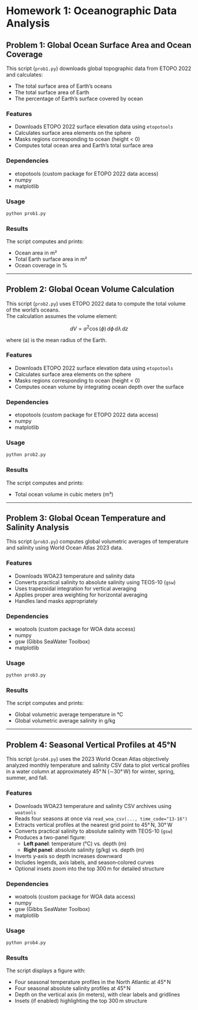 # Homework 1: Oceanographic Data Analysis

## Problem 1: Global Ocean Surface Area and Ocean Coverage

This script (`prob1.py`) downloads global topographic data from ETOPO 2022 and calculates:
- The total surface area of Earth’s oceans
- The total surface area of Earth
- The percentage of Earth’s surface covered by ocean

### Features
- Downloads ETOPO 2022 surface elevation data using `etopotools`
- Calculates surface area elements on the sphere
- Masks regions corresponding to ocean (height < 0)
- Computes total ocean area and Earth’s total surface area

### Dependencies
- etopotools (custom package for ETOPO 2022 data access)
- numpy
- matplotlib

### Usage
```bash
python prob1.py
```

### Results
The script computes and prints:
- Ocean area in m²
- Total Earth surface area in m²
- Ocean coverage in %

---

## Problem 2: Global Ocean Volume Calculation

This script (`prob2.py`) uses ETOPO 2022 data to compute the total volume of the world’s oceans.  
The calculation assumes the volume element:

$$
 dV = a^2 \cos(\phi) \, d\phi \, d\lambda \, dz
$$

where \(a\) is the mean radius of the Earth.

### Features
- Downloads ETOPO 2022 surface elevation data using `etopotools`
- Calculates surface area elements on the sphere
- Masks regions corresponding to ocean (height < 0)
- Computes ocean volume by integrating ocean depth over the surface

### Dependencies
- etopotools (custom package for ETOPO 2022 data access)
- numpy
- matplotlib

### Usage
```bash
python prob2.py
```

### Results
The script computes and prints:
- Total ocean volume in cubic meters (m³)

---

## Problem 3: Global Ocean Temperature and Salinity Analysis

This script (`prob3.py`) computes global volumetric averages of temperature and salinity using World Ocean Atlas 2023 data.

### Features
- Downloads WOA23 temperature and salinity data
- Converts practical salinity to absolute salinity using TEOS-10 (`gsw`)
- Uses trapezoidal integration for vertical averaging
- Applies proper area weighting for horizontal averaging
- Handles land masks appropriately

### Dependencies
- woatools (custom package for WOA data access)
- numpy
- gsw (Gibbs SeaWater Toolbox)
- matplotlib

### Usage
```bash
python prob3.py
```

### Results
The script computes and prints:
- Global volumetric average temperature in °C
- Global volumetric average salinity in g/kg

---

## Problem 4: Seasonal Vertical Profiles at 45°N

This script (`prob4.py`) uses the 2023 World Ocean Atlas objectively analyzed monthly temperature and salinity CSV data to plot vertical profiles in a water column at approximately 45° N (∼30° W) for winter, spring, summer, and fall.

### Features
- Downloads WOA23 temperature and salinity CSV archives using `woatools`
- Reads four seasons at once via `read_woa_csv(..., time_code="13-16")`
- Extracts vertical profiles at the nearest grid point to 45° N, 30° W
- Converts practical salinity to absolute salinity with TEOS-10 (`gsw`)
- Produces a two-panel figure:
  - **Left panel**: temperature (°C) vs. depth (m)
  - **Right panel**: absolute salinity (g/kg) vs. depth (m)
- Inverts y‑axis so depth increases downward
- Includes legends, axis labels, and season‑colored curves
- Optional insets zoom into the top 300 m for detailed structure

### Dependencies
- woatools (custom package for WOA data access)
- numpy
- gsw (Gibbs SeaWater Toolbox)
- matplotlib

### Usage
```bash
python prob4.py
```

### Results
The script displays a figure with:
- Four seasonal temperature profiles in the North Atlantic at 45° N
- Four seasonal absolute salinity profiles at 45° N
- Depth on the vertical axis (in meters), with clear labels and gridlines
- Insets (if enabled) highlighting the top 300 m structure


